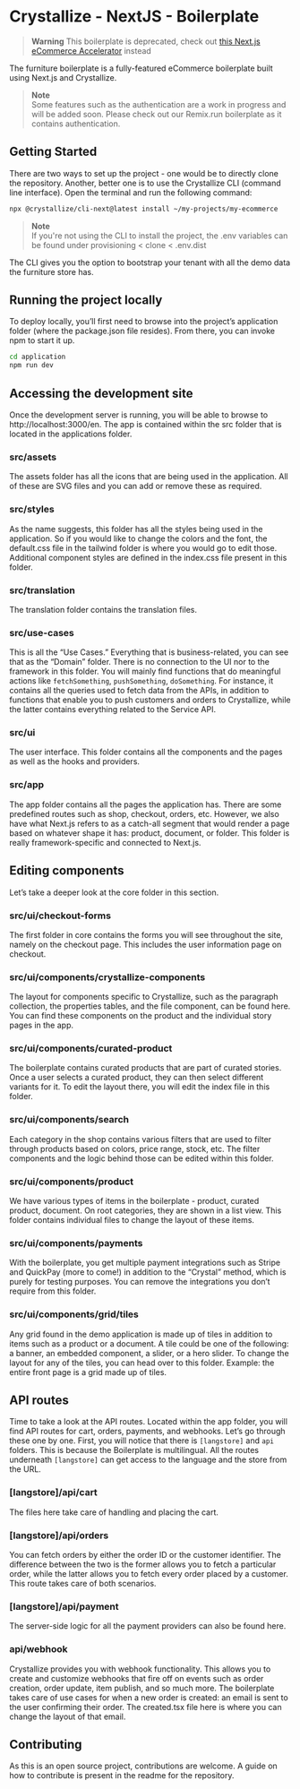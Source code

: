 # Crystallize - NextJS - Boilerplate

> **Warning**
> This boilerplate is deprecated, check out [this Next.js eCommerce Accelerator](https://github.com/CrystallizeAPI/nextjs-furnitut) instead

The furniture boilerplate is a fully-featured eCommerce boilerplate built using Next.js and Crystallize.

> **Note**  
> Some features such as the authentication are a work in progress and will be added soon. Please check out our Remix.run boilerplate as it contains authentication.

## Getting Started

There are two ways to set up the project - one would be to directly clone the repository. Another, better one is to use the Crystallize CLI (command line interface). Open the terminal and run the following command:

```bash
npx @crystallize/cli-next@latest install ~/my-projects/my-ecommerce
```

> **Note**  
> If you're not using the CLI to install the project, the .env variables can be found under provisioning < clone < .env.dist

The CLI gives you the option to bootstrap your tenant with all the demo data the furniture store has.

## Running the project locally

To deploy locally, you’ll first need to browse into the project’s application folder (where the package.json file resides). From there, you can invoke npm to start it up.

```bash
cd application
npm run dev
```

## Accessing the development site

Once the development server is running, you will be able to browse to http://localhost:3000/en. The app is contained within the src folder that is located in the applications folder.

### src/assets

The assets folder has all the icons that are being used in the application. All of these are SVG files and you can add or remove these as required.

### src/styles

As the name suggests, this folder has all the styles being used in the application. So if you would like to change the colors and the font, the default.css file in the tailwind folder is where you would go to edit those. Additional component styles are defined in the index.css file present in this folder.

### src/translation

The translation folder contains the translation files.

### src/use-cases

This is all the “Use Cases.” Everything that is business-related, you can see that as the “Domain” folder. There is no connection to the UI nor to the framework in this folder. You will mainly find functions that do meaningful actions like `fetchSomething`, `pushSomething`, `doSomething`. For instance, it contains all the queries used to fetch data from the APIs, in addition to functions that enable you to push customers and orders to Crystallize, while the latter contains everything related to the Service API.

### src/ui

The user interface. This folder contains all the components and the pages as well as the hooks and providers.

### src/app

The app folder contains all the pages the application has. There are some predefined routes such as shop, checkout, orders, etc. However, we also have what Next.js refers to as a catch-all segment that would render a page based on whatever shape it has: product, document, or folder. This folder is really framework-specific and connected to Next.js.

## Editing components

Let’s take a deeper look at the core folder in this section.

### src/ui/checkout-forms

The first folder in core contains the forms you will see throughout the site, namely on the checkout page. This includes the user information page on checkout.

### src/ui/components/crystallize-components

The layout for components specific to Crystallize, such as the paragraph collection, the properties tables, and the file component, can be found here. You can find these components on the product and the individual story pages in the app.

### src/ui/components/curated-product

The boilerplate contains curated products that are part of curated stories. Once a user selects a curated product, they can then select different variants for it. To edit the layout there, you will edit the index file in this folder.

### src/ui/components/search

Each category in the shop contains various filters that are used to filter through products based on colors, price range, stock, etc. The filter components and the logic behind those can be edited within this folder.

### src/ui/components/product

We have various types of items in the boilerplate - product, curated product, document. On root categories, they are shown in a list view. This folder contains individual files to change the layout of these items.

### src/ui/components/payments

With the boilerplate, you get multiple payment integrations such as Stripe and QuickPay (more to come!) in addition to the “Crystal” method, which is purely for testing purposes. You can remove the integrations you don’t require from this folder.

### src/ui/components/grid/tiles

Any grid found in the demo application is made up of tiles in addition to items such as a product or a document. A tile could be one of the following: a banner, an embedded component, a slider, or a hero slider. To change the layout for any of the tiles, you can head over to this folder. Example: the entire front page is a grid made up of tiles.

## API routes

Time to take a look at the API routes. Located within the app folder, you will find API routes for cart, orders, payments, and webhooks. Let’s go through these one by one.
First, you will notice that there is `[langstore]` and `api` folders. This is because the Boilerplate is multilingual. All the routes underneath `[langstore]` can get access to the language and the store from the URL.

### [langstore]/api/cart

The files here take care of handling and placing the cart.

### [langstore]/api/orders

You can fetch orders by either the order ID or the customer identifier. The difference between the two is the former allows you to fetch a particular order, while the latter allows you to fetch every order placed by a customer. This route takes care of both scenarios.

### [langstore]/api/payment

The server-side logic for all the payment providers can also be found here.

### api/webhook

Crystallize provides you with webhook functionality. This allows you to create and customize webhooks that fire off on events such as order creation, order update, item publish, and so much more. The boilerplate takes care of use cases for when a new order is created: an email is sent to the user confirming their order. The created.tsx file here is where you can change the layout of that email.

## Contributing

As this is an open source project, contributions are welcome. A guide on how to contribute is present in the readme for the repository.
